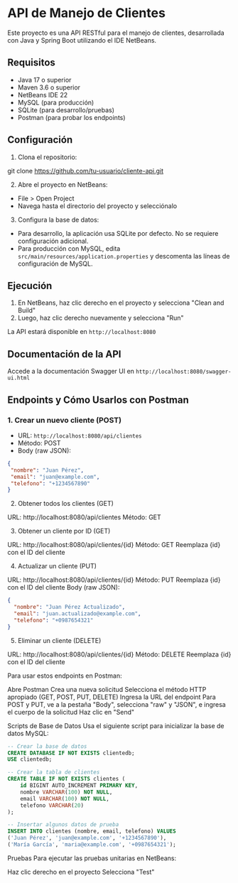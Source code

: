 # API de Manejo de Clientes

Este proyecto es una API RESTful para el manejo de clientes, desarrollada con Java y Spring Boot utilizando el IDE NetBeans.

## Requisitos

- Java 17 o superior
- Maven 3.6 o superior
- NetBeans IDE 22
- MySQL (para producción)
- SQLite (para desarrollo/pruebas)
- Postman (para probar los endpoints)

## Configuración

1. Clona el repositorio:

git clone https://github.com/tu-usuario/cliente-api.git

2. Abre el proyecto en NetBeans:

- File > Open Project
- Navega hasta el directorio del proyecto y selecciónalo

3. Configura la base de datos:

- Para desarrollo, la aplicación usa SQLite por defecto. No se requiere configuración adicional.
- Para producción con MySQL, edita `src/main/resources/application.properties` y descomenta las líneas de configuración de MySQL.

## Ejecución

1. En NetBeans, haz clic derecho en el proyecto y selecciona "Clean and Build"
2. Luego, haz clic derecho nuevamente y selecciona "Run"

La API estará disponible en `http://localhost:8080`

## Documentación de la API

Accede a la documentación Swagger UI en `http://localhost:8080/swagger-ui.html`

## Endpoints y Cómo Usarlos con Postman

### 1. Crear un nuevo cliente (POST)

- URL: `http://localhost:8080/api/clientes`
- Método: POST
- Body (raw JSON):
```json
{
 "nombre": "Juan Pérez",
 "email": "juan@example.com",
 "telefono": "+1234567890"
}
```
2. Obtener todos los clientes (GET)

URL: http://localhost:8080/api/clientes
Método: GET

3. Obtener un cliente por ID (GET)

URL: http://localhost:8080/api/clientes/{id}
Método: GET
Reemplaza {id} con el ID del cliente

4. Actualizar un cliente (PUT)

URL: http://localhost:8080/api/clientes/{id}
Método: PUT
Reemplaza {id} con el ID del cliente
Body (raw JSON):
```json
{
  "nombre": "Juan Pérez Actualizado",
  "email": "juan.actualizado@example.com",
  "telefono": "+0987654321"
}
```

5. Eliminar un cliente (DELETE)

URL: http://localhost:8080/api/clientes/{id}
Método: DELETE
Reemplaza {id} con el ID del cliente

Para usar estos endpoints en Postman:

Abre Postman
Crea una nueva solicitud
Selecciona el método HTTP apropiado (GET, POST, PUT, DELETE)
Ingresa la URL del endpoint
Para POST y PUT, ve a la pestaña "Body", selecciona "raw" y "JSON", e ingresa el cuerpo de la solicitud
Haz clic en "Send"

Scripts de Base de Datos
Usa el siguiente script para inicializar la base de datos MySQL:
```sql
-- Crear la base de datos
CREATE DATABASE IF NOT EXISTS clientedb;
USE clientedb;

-- Crear la tabla de clientes
CREATE TABLE IF NOT EXISTS clientes (
    id BIGINT AUTO_INCREMENT PRIMARY KEY,
    nombre VARCHAR(100) NOT NULL,
    email VARCHAR(100) NOT NULL,
    telefono VARCHAR(20)
);

-- Insertar algunos datos de prueba
INSERT INTO clientes (nombre, email, telefono) VALUES
('Juan Pérez', 'juan@example.com', '+1234567890'),
('María García', 'maria@example.com', '+0987654321');
```
Pruebas
Para ejecutar las pruebas unitarias en NetBeans:

Haz clic derecho en el proyecto
Selecciona "Test"
